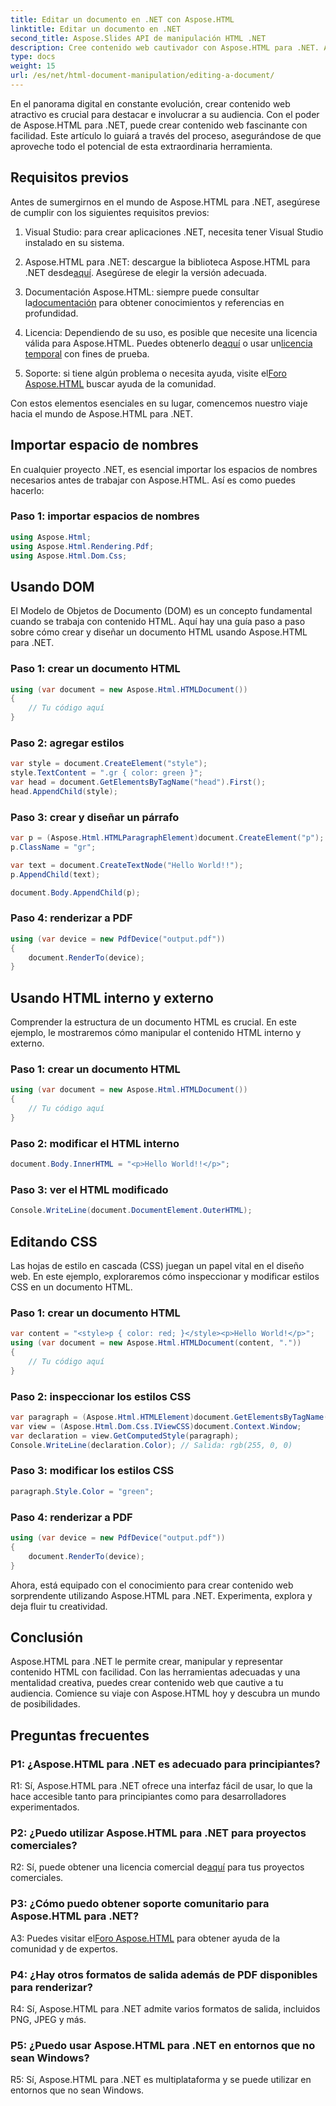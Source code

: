 ```yaml
---
title: Editar un documento en .NET con Aspose.HTML
linktitle: Editar un documento en .NET
second_title: Aspose.Slides API de manipulación HTML .NET
description: Cree contenido web cautivador con Aspose.HTML para .NET. Aprenda a manipular HTML, CSS y más.
type: docs
weight: 15
url: /es/net/html-document-manipulation/editing-a-document/
---
```


En el panorama digital en constante evolución, crear contenido web atractivo es crucial para destacar e involucrar a su audiencia. Con el poder de Aspose.HTML para .NET, puede crear contenido web fascinante con facilidad. Este artículo lo guiará a través del proceso, asegurándose de que aproveche todo el potencial de esta extraordinaria herramienta.

## Requisitos previos

Antes de sumergirnos en el mundo de Aspose.HTML para .NET, asegúrese de cumplir con los siguientes requisitos previos:

1. Visual Studio: para crear aplicaciones .NET, necesita tener Visual Studio instalado en su sistema.

2. Aspose.HTML para .NET: descargue la biblioteca Aspose.HTML para .NET desde[aquí](https://releases.aspose.com/html/net/). Asegúrese de elegir la versión adecuada.

3.  Documentación Aspose.HTML: siempre puede consultar la[documentación](https://reference.aspose.com/html/net/) para obtener conocimientos y referencias en profundidad.

4.  Licencia: Dependiendo de su uso, es posible que necesite una licencia válida para Aspose.HTML. Puedes obtenerlo de[aquí](https://purchase.aspose.com/buy) o usar un[licencia temporal](https://purchase.aspose.com/temporary-license/) con fines de prueba.

5.  Soporte: si tiene algún problema o necesita ayuda, visite el[Foro Aspose.HTML](https://forum.aspose.com/) buscar ayuda de la comunidad.

Con estos elementos esenciales en su lugar, comencemos nuestro viaje hacia el mundo de Aspose.HTML para .NET.

## Importar espacio de nombres

En cualquier proyecto .NET, es esencial importar los espacios de nombres necesarios antes de trabajar con Aspose.HTML. Así es como puedes hacerlo:

### Paso 1: importar espacios de nombres

```csharp
using Aspose.Html;
using Aspose.Html.Rendering.Pdf;
using Aspose.Html.Dom.Css;
```

## Usando DOM

El Modelo de Objetos de Documento (DOM) es un concepto fundamental cuando se trabaja con contenido HTML. Aquí hay una guía paso a paso sobre cómo crear y diseñar un documento HTML usando Aspose.HTML para .NET.

### Paso 1: crear un documento HTML

```csharp
using (var document = new Aspose.Html.HTMLDocument())
{
    // Tu código aquí
}
```

### Paso 2: agregar estilos

```csharp
var style = document.CreateElement("style");
style.TextContent = ".gr { color: green }";
var head = document.GetElementsByTagName("head").First();
head.AppendChild(style);
```

### Paso 3: crear y diseñar un párrafo

```csharp
var p = (Aspose.Html.HTMLParagraphElement)document.CreateElement("p");
p.ClassName = "gr";

var text = document.CreateTextNode("Hello World!!");
p.AppendChild(text);

document.Body.AppendChild(p);
```

### Paso 4: renderizar a PDF

```csharp
using (var device = new PdfDevice("output.pdf"))
{
    document.RenderTo(device);
}
```

## Usando HTML interno y externo

Comprender la estructura de un documento HTML es crucial. En este ejemplo, le mostraremos cómo manipular el contenido HTML interno y externo.

### Paso 1: crear un documento HTML

```csharp
using (var document = new Aspose.Html.HTMLDocument())
{
    // Tu código aquí
}
```

### Paso 2: modificar el HTML interno

```csharp
document.Body.InnerHTML = "<p>Hello World!!</p>";
```

### Paso 3: ver el HTML modificado

```csharp
Console.WriteLine(document.DocumentElement.OuterHTML);
```

## Editando CSS

Las hojas de estilo en cascada (CSS) juegan un papel vital en el diseño web. En este ejemplo, exploraremos cómo inspeccionar y modificar estilos CSS en un documento HTML.

### Paso 1: crear un documento HTML

```csharp
var content = "<style>p { color: red; }</style><p>Hello World!</p>";
using (var document = new Aspose.Html.HTMLDocument(content, "."))
{
    // Tu código aquí
}
```

### Paso 2: inspeccionar los estilos CSS

```csharp
var paragraph = (Aspose.Html.HTMLElement)document.GetElementsByTagName("p").First();
var view = (Aspose.Html.Dom.Css.IViewCSS)document.Context.Window;
var declaration = view.GetComputedStyle(paragraph);
Console.WriteLine(declaration.Color); // Salida: rgb(255, 0, 0)
```

### Paso 3: modificar los estilos CSS

```csharp
paragraph.Style.Color = "green";
```

### Paso 4: renderizar a PDF

```csharp
using (var device = new PdfDevice("output.pdf"))
{
    document.RenderTo(device);
}
```

Ahora, está equipado con el conocimiento para crear contenido web sorprendente utilizando Aspose.HTML para .NET. Experimenta, explora y deja fluir tu creatividad.

## Conclusión

Aspose.HTML para .NET le permite crear, manipular y representar contenido HTML con facilidad. Con las herramientas adecuadas y una mentalidad creativa, puedes crear contenido web que cautive a tu audiencia. Comience su viaje con Aspose.HTML hoy y descubra un mundo de posibilidades.

## Preguntas frecuentes

### P1: ¿Aspose.HTML para .NET es adecuado para principiantes?

R1: Sí, Aspose.HTML para .NET ofrece una interfaz fácil de usar, lo que la hace accesible tanto para principiantes como para desarrolladores experimentados.

### P2: ¿Puedo utilizar Aspose.HTML para .NET para proyectos comerciales?

 R2: Sí, puede obtener una licencia comercial de[aquí](https://purchase.aspose.com/buy) para tus proyectos comerciales.

### P3: ¿Cómo puedo obtener soporte comunitario para Aspose.HTML para .NET?

 A3: Puedes visitar el[Foro Aspose.HTML](https://forum.aspose.com/) para obtener ayuda de la comunidad y de expertos.

### P4: ¿Hay otros formatos de salida además de PDF disponibles para renderizar?

R4: Sí, Aspose.HTML para .NET admite varios formatos de salida, incluidos PNG, JPEG y más.

### P5: ¿Puedo usar Aspose.HTML para .NET en entornos que no sean Windows?

R5: Sí, Aspose.HTML para .NET es multiplataforma y se puede utilizar en entornos que no sean Windows.